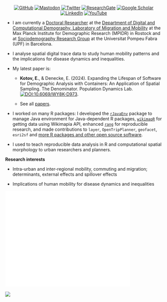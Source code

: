 <p align="center">
	<a href="https://github.com/e-kotov" target="_blank"><img src="https://img.shields.io/github/followers/e-kotov.svg?label=GitHub&style=for-the-badge&color=red" alt="GitHub"></a>
	  <a href="https://fediscience.org/@EgorKotov" target="_blank"><img src="https://img.shields.io/badge/-Mastodon-555555?style=for-the-badge&logo=mastodon&logoColor=white" alt="Mastodon" rel="me"></a>
  <a href="https://twitter.com/EgorKotov" target="_blank"><img src="https://img.shields.io/badge/-Twitter-555555?style=for-the-badge&logo=twitter&logoColor=white" alt="Twitter"></a>
  <a href="https://www.researchgate.net/profile/Egor_Kotov target="_blank""><img src="https://img.shields.io/badge/-ResearchGate-555555?style=for-the-badge&logo=researchgate&logoColor=white" alt="ResearchGate"></a>
  <a href="https://scholar.google.ru/citations?user=lZ2AXMAAAAAJ&hl=en" target="_blank"><img src="https://img.shields.io/badge/-Google Scholar-555555?style=for-the-badge&logo=google-scholar&logoColor=white" alt="Google Scholar"></a>
    <a href="https://www.linkedin.com/in/egorkotov/" target="_blank"><img src="https://img.shields.io/badge/LinkedIn-blue?style=for-the-badge&logo=linkedin&logoColor=grey" alt="LinkedIn"></a>
  <a href="http://youtube.com/c/EgorKotov" target="_blank"><img src="https://img.shields.io/badge/-YouTube-555555?style=for-the-badge&logo=youtube&logoColor=white" alt="YouTube"></a>	
</p>



- I am currently a <a href="https://www.demogr.mpg.de/en/about_us_6113/staff_directory_1899/egor_kotov_4279/" target="_blank">Doctoral Researcher</a> at the <a href="https://www.demogr.mpg.de/en/research_6120/digital_and_computational_demography_zagheni_11666/migration_and_mobility_11669/" target="_blank">Department of Digital and Computational Demography, Laboratory of Migration and Mobility</a> at the Max Planck Institute for Demographic Research (MPIDR) in Rostock and at <a href="https://www.upf.edu/web/demosoc" target="_blank">Sociodemography Research Group</a> at the Universitat Pompeu Fabra (UPF) in Barcelona.

- I analyse spatial digital trace data to study human mobility patterns and the implications for disease dynamics and inequalities.

- My latest paper is:

  - **Kotov, E.**, & Denecke, E. (2024). Expanding the Lifespan of Software for Demographic Analysis with Containers: An Application of Spatial Sampling. The Denominator. Population Dynamics Lab. <a href='https://dx.doi.org/10.6069/WY8K-D973' target="_blank">![DOI:10.6069/WY8K-D973](https://zenodo.org/badge/DOI/10.6069/WY8K-D973.svg)</a>.
  
  - See all [papers](research.html).

- I worked on many R packages: I developed the <a href="http://www.ekotov.pro/rJavaEnv/" target="_blank">`rJavaEnv`</a> package to manage Java environment for Java-dependent R packages, <a href="http://www.ekotov.pro/wikimapR/" target="_blank">`wikimapR`</a> for getting data using Wikimapia API, enhanced <a href="https://github.com/chainsawriot/rang" target="_blank">`rang`</a> for reproducible research, and made contributions to `layer`, `OpenTripPlanner`, `geofacet`, `esri2sf` and <a href="https://www.ekotov.pro/software.html" target="_blank">more R packages and other open source software</a>.

- I used to teach <a ref="https://www.ekotov.pro/about.html#teaching" target="_blank">reproducible data analysis in R and computational spatial morphology</a> to urban researchers and planners.

**Research interests**

- Intra-urban and inter-regional mobility, commuting and migration; determinants, external effects and spillover effects

- Implications of human mobility for disease dynamics and inequalities

<p align="left"><a href="https://github.com/e-kotov"><img src="/github-metrics.svg" alt="Metrics" width="400"></a></p>

<img src="https://api.segment.io/v1/pixel/track?data=ewogICJ3cml0ZUtleSI6ICJsRDJyWm9Idk1PYzlTeHU3dkdXaDlNRGJCQjdwNndxdiIsCiAgInVzZXJJZCI6ICJ1c2VyXzEyMyIsCiAgImV2ZW50IjogIkVtYWlsIE9wZW5lZCIsCiAgInByb3BlcnRpZXMiOiB7CiAgICAic3ViamVjdCI6ICJUaGUgRWxlY3RyaWMgRGFpbHkiLAogICAgImVtYWlsIjogImphbmUua2ltQGV4YW1wbGUuY29tIgogIH0KfQ==">



